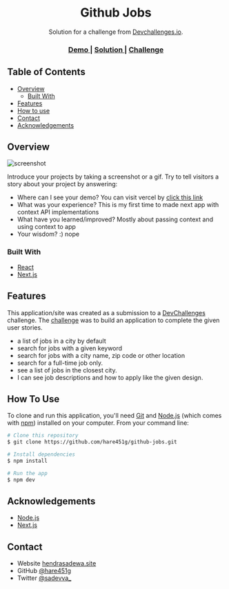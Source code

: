 <h1 align="center">Github Jobs</h1>

<div align="center">
   Solution for a challenge from  <a href="http://devchallenges.io" target="_blank">Devchallenges.io</a>.
</div>

<div align="center">
  <h3>
    <a href="https://github-jobs-virid.vercel.app/">
      Demo
    </a>
    <span> | </span>
    <a href="https://github.com/hare451g/github-jobs.git">
      Solution
    </a>
    <span> | </span>
    <a href="https://devchallenges.io/challenges/TtUjDt19eIHxNQ4n5jps">
      Challenge
    </a>
  </h3>
</div>

## Table of Contents

- [Overview](#overview)
  - [Built With](#built-with)
- [Features](#features)
- [How to use](#how-to-use)
- [Contact](#contact)
- [Acknowledgements](#acknowledgements)

## Overview

![screenshot](https://user-images.githubusercontent.com/16707738/92399059-5716eb00-f132-11ea-8b14-bcacdc8ec97b.png)

Introduce your projects by taking a screenshot or a gif. Try to tell visitors a story about your project by answering:

- Where can I see your demo?
  You can visit vercel by [click this link](https://github-jobs-virid.vercel.app/)
- What was your experience?
  This is my first time to made next app with context API implementations
- What have you learned/improved?
  Mostly about passing context and using context to app
- Your wisdom? :)
  nope

### Built With

- [React](https://reactjs.org/)
- [Next.js](https://nextjs.org/)

## Features

<!-- List the features of your application or follow the template. Don't share the figma file here :) -->

This application/site was created as a submission to a [DevChallenges](https://devchallenges.io/challenges) challenge. The [challenge](https://devchallenges.io/challenges/TtUjDt19eIHxNQ4n5jps) was to build an application to complete the given user stories.

- a list of jobs in a city by default
- search for jobs with a given keyword
- search for jobs with a city name, zip code or other location
- search for a full-time job only.
- see a list of jobs in the closest city.
- I can see job descriptions and how to apply like the given design.

## How To Use

To clone and run this application, you'll need [Git](https://git-scm.com) and [Node.js](https://nodejs.org/en/download/) (which comes with [npm](http://npmjs.com)) installed on your computer. From your command line:

```bash
# Clone this repository
$ git clone https://github.com/hare451g/github-jobs.git

# Install dependencies
$ npm install

# Run the app
$ npm dev
```

## Acknowledgements

- [Node.js](https://nodejs.org/)
- [Next.js](https://nextjs.org/)

## Contact

- Website [hendrasadewa.site](https://hendrasadewa.site)
- GitHub [@hare451g](https://github.com/hare451g)
- Twitter [@sadevva\_](https://twitter.com/sadevva_)
